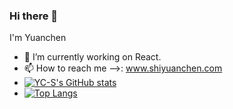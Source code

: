 ### Hi there 👋

I'm Yuanchen

- 🔭 I’m currently working on React.
- 📫 How to reach me -->: www.shiyuanchen.com
- [![YC-S's GitHub stats](https://github-readme-stats.vercel.app/api?username=YC-S&show_icons=true&theme=cobalt)](https://github.com/YC-S/github-readme-stats)
- [![Top Langs](https://github-readme-stats.vercel.app/api/top-langs/?username=YC-S&hide=html&layout=compact)](https://github.com/YC-S/github-readme-stats)

